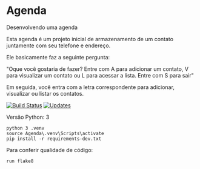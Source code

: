 # Agenda
Desenvolvendo uma agenda

Esta agenda é um projeto inicial de armazenamento de um contato juntamente com seu telefone e endereço.

Ele basicamente faz a seguinte pergunta:

"Oque você gostaria de fazer?
Entre com A para adicionar um contato, V para visualizar um contato ou L para acessar a lista.
Entre com  S para sair"

Em seguida, você entra com a letra correspondente para adicionar, visualizar ou listar os contatos.

[![Build Status](https://travis-ci.com/luizfernandoliveira/Agenda.svg?branch=main)](https://travis-ci.com/luizfernandoliveira/Agenda)
[![Updates](https://pyup.io/repos/github/luizfernandoliveira/Agenda/shield.svg)](https://pyup.io/repos/github/luizfernandoliveira/Agenda/)

Versão Python: 3

```console
python 3 .venv
source Agenda\.venv\Scripts\activate
pip install -r requirements-dev.txt

```

Para conferir qualidade de código:

```console
run flake8
```

